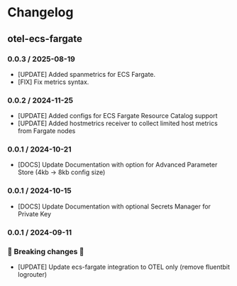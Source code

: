 # Changelog

## otel-ecs-fargate

<!-- To add a new entry write: -->

<!-- ### version / full date -->

<!-- * [Update/Bug fix] message that describes the changes that you apply -->
### 0.0.3 / 2025-08-19

* [UPDATE] Added spanmetrics for ECS Fargate.
* [FIX] Fix metrics syntax.

### 0.0.2 / 2024-11-25

* [UPDATE] Added configs for ECS Fargate Resource Catalog support
* [UPDATE] Added hostmetrics receiver to collect limited host metrics from Fargate nodes

### 0.0.1 / 2024-10-21

* [DOCS] Update Documentation with option for Advanced Parameter Store (4kb -> 8kb config size)

### 0.0.1 / 2024-10-15

* [DOCS] Update Documentation with optional Secrets Manager for Private Key

### 0.0.1 / 2024-09-11

### 🛑 Breaking changes 🛑
* [UPDATE] Update ecs-fargate integration to OTEL only (remove fluentbit logrouter)
